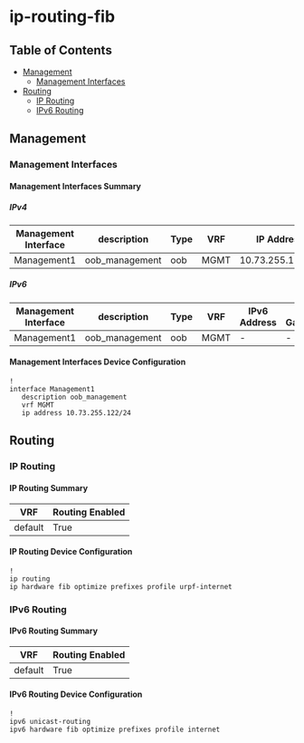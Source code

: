 # ip-routing-fib

## Table of Contents

- [Management](#management)
  - [Management Interfaces](#management-interfaces)
- [Routing](#routing)
  - [IP Routing](#ip-routing)
  - [IPv6 Routing](#ipv6-routing)

## Management

### Management Interfaces

#### Management Interfaces Summary

##### IPv4

| Management Interface | description | Type | VRF | IP Address | Gateway |
| -------------------- | ----------- | ---- | --- | ---------- | ------- |
| Management1 | oob_management | oob | MGMT | 10.73.255.122/24 | 10.73.255.2 |

##### IPv6

| Management Interface | description | Type | VRF | IPv6 Address | IPv6 Gateway |
| -------------------- | ----------- | ---- | --- | ------------ | ------------ |
| Management1 | oob_management | oob | MGMT | - | - |

#### Management Interfaces Device Configuration

```eos
!
interface Management1
   description oob_management
   vrf MGMT
   ip address 10.73.255.122/24
```

## Routing
### IP Routing

#### IP Routing Summary

| VRF | Routing Enabled |
| --- | --------------- |
| default | True |

#### IP Routing Device Configuration

```eos
!
ip routing
ip hardware fib optimize prefixes profile urpf-internet
```

### IPv6 Routing

#### IPv6 Routing Summary

| VRF | Routing Enabled |
| --- | --------------- |
| default | True |

#### IPv6 Routing Device Configuration

```eos
!
ipv6 unicast-routing
ipv6 hardware fib optimize prefixes profile internet
```

